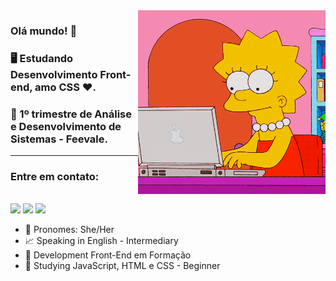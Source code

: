 <img align="right" width="300" src="./lisa.gif"/>




### Olá mundo! 👋

### 🖥️ Estudando Desenvolvimento Front-end, amo CSS ❤️.
### 🤟 1º trimestre de Análise e Desenvolvimento de Sistemas - Feevale.

---
### Entre em contato:

<div style="display: inline-block"><br>
   <a href="https://www.instagram.com/parkeranac/" target="_blank"><img src="https://img.shields.io/badge/-Instagram-%23E4405F?style=for-the-badge&logo=instagram&logoColor=white" target="_blank"></a>
   <a href = "mailto:anaparker94@gmail.com"><img src="https://img.shields.io/badge/-Gmail-%23333?style=for-the-badge&logo=gmail&logoColor=white" target="_blank"></a>
   <a href="(https://www.linkedin.com/in/parkeranac94/)" target="_blank"><img src="https://img.shields.io/badge/-LinkedIn-%230077B5?style=for-the-badge&logo=linkedin&logoColor=white" target="_blank"></a> 
 </div>

<!-- -------------------------------------------------------------------------------------------------------------------------------------------------------------------- -->
  - 💬 Pronomes: She/Her
  - 📈 Speaking in English - Intermediary
  - 🔭 Development Front-End em Formação
  - 🌱 Studying JavaScript, HTML e CSS - Beginner
<!-- -------------------------------------------------------------------------------------------------------------------------------------------------------------------- -->

